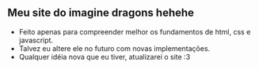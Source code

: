 ## Meu site do imagine dragons hehehe

- Feito apenas para compreender melhor os fundamentos de html, css e javascript.
- Talvez eu altere ele no futuro com novas implementações.
- Qualquer idéia nova que eu tiver, atualizarei o site :3